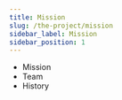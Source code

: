 ```yaml
---
title: Mission
slug: /the-project/mission
sidebar_label: Mission
sidebar_position: 1
---
```


* Mission
* Team
* History